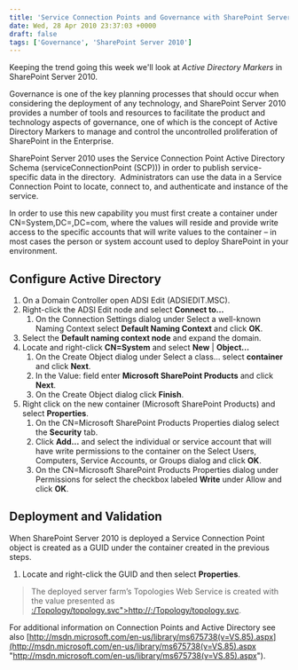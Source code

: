 ```yaml
---
title: 'Service Connection Points and Governance with SharePoint Server 2010'
date: Wed, 28 Apr 2010 23:37:03 +0000
draft: false
tags: ['Governance', 'SharePoint Server 2010']
---
```


Keeping the trend going this week we'll look at _Active Directory Markers_ in SharePoint Server 2010. 

Governance is one of the key planning processes that should occur when considering the deployment of any technology, and SharePoint Server 2010 provides a number of tools and resources to facilitate the product and technology aspects of governance, one of which is the concept of Active Directory Markers to manage and control the uncontrolled proliferation of SharePoint in the Enterprise.

SharePoint Server 2010 uses the Service Connection Point Active Directory Schema (serviceConnectionPoint (SCP))) in order to publish service-specific data in the directory.  Administrators can use the data in a Service Connection Point to locate, connect to, and authenticate and instance of the service.

In order to use this new capability you must first create a container under CN=System,DC=<domain>,DC=com, where the values will reside and provide write access to the specific accounts that will write values to the container – in most cases the person or system account used to deploy SharePoint in your environment.

Configure Active Directory
--------------------------

1.  On a Domain Controller open ADSI Edit (ADSIEDIT.MSC).
2.  Right-click the ADSI Edit node and select **Connect to…**
    1.  On the Connection Settings dialog under Select a well-known Naming Context select **Default Naming Context** and click **OK**.
3.  Select the **Default naming context node** and expand the domain.
4.  Locate and right-click **CN=System** and select **New** | **Object…**
    1.  On the Create Object dialog under Select a class… select **container** and click **Next**.
    2.  In the Value: field enter **Microsoft SharePoint Products** and click **Next**.
    3.  On the Create Object dialog click **Finish**.
5.  Right click on the new container (Microsoft SharePoint Products) and select **Properties**.
    1.  On the CN=Microsoft SharePoint Products Properties dialog select the **Security** tab.
    2.  Click **Add…** and select the individual or service account that will have write permissions to the container on the Select Users, Computers, Service Accounts, or Groups dialog and click **OK**.
    3.  On the CN=Microsoft SharePoint Products Properties dialog under Permissions for <account> select the checkbox labeled **Write** under Allow and click **OK**.

Deployment and Validation
-------------------------

When SharePoint Server 2010 is deployed a Service Connection Point object is created as a GUID under the container created in the previous steps.

1.  Locate and right-click the GUID and then select **Properties**.

> The deployed server farm’s Topologies Web Service is created with the value presented as [:/Topology/topology.svc">http://<server>:<port>/Topology/topology.svc](http://<server>:<port>/Topology/topology.svc).

For additional information on Connection Points and Active Directory see also [http://msdn.microsoft.com/en-us/library/ms675738(v=VS.85).aspx](http://msdn.microsoft.com/en-us/library/ms675738(v=VS.85).aspx "http://msdn.microsoft.com/en-us/library/ms675738(v=VS.85).aspx").